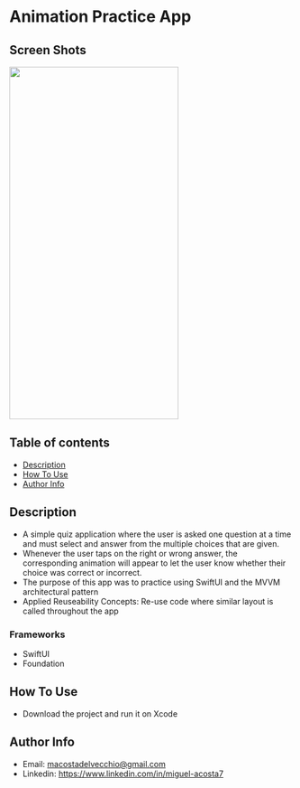 # Animation Practice App
## Screen Shots
<img src="https://github.com/MiguelAcostaDelVecchio/AnimationPractice/blob/main/Gifs/Simulator%20Screen%20Recording%20-%20iPhone%2015%20Pro%20-%202023-11-02%20at%2023.19.45.mp4" width="300" height="624" />

## Table of contents
- [Description](https://github.com/MiguelAcostaDelVecchio/QuizApp/edit/main/README.md#description)
- [How To Use](https://github.com/MiguelAcostaDelVecchio/QuizApp/edit/main/README.md#how-to-use)
- [Author Info](https://github.com/MiguelAcostaDelVecchio/QuizApp/edit/main/README.md#author-info)
## Description
- A simple quiz application where the user is asked one question at a time and must select and answer from the multiple choices that are given.
- Whenever the user taps on the right or wrong answer, the corresponding animation will appear to let the user know whether their choice was correct or incorrect.
- The purpose of this app was to practice using SwiftUI and the MVVM architectural pattern
- Applied Reuseability Concepts: Re-use code where similar layout is called throughout the app
### Frameworks
- SwiftUI
- Foundation
## How To Use
- Download the project and run it on Xcode
## Author Info
- Email: macostadelvecchio@gmail.com
- Linkedin: https://www.linkedin.com/in/miguel-acosta7
